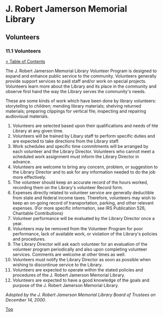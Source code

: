 <head>
	<link rel="stylesheet" type="text/css" href="../main.css">
</head>

[0]: ../README.md
[11.1]: retention-of-records.md

# J. Robert Jamerson Memorial Library
## Volunteers
### 11.1 Volunteers
[< Table of Contents][0]

The J. Robert Jamerson Memorial Library Volunteer Program is designed to expand and enhance public service to the community. Volunteers generally provide support services to paid staff and/or work on special projects. Volunteers learn more about the Library and its place in the community and observe first hand the way the Library serves the community's needs.

These are some kinds of work which have been done by library volunteers: storytelling to children; mending library materials; shelving returned materials; preparing clippings for vertical file; inspecting and repairing audiovisual materials.

1. Volunteers are selected based upon their qualifications and needs of hte Library at any given time.
2. Volunteers will be trained by Libary staff to perform specific duties and are expected to take directions from the Library staff.
3. Work schedules and specific time commitments will be arranged by each volunteer and the Library Director. Volunteers who cannot meet a scheduled work assignment must inform the Library Director in advance.
4. Volunteers are welcome to bring any concern, problem, or suggestion to the Library Director and to ask for any information needed to do the job more effectively.
5. The volunteer should keep an accurate record of the hours worked, recording them on the Library's volunteer Record form.
6. Expenses directly related to volunteer service are generally deductible from state and federal income taxes. Therefore, volunteers may wish to keep an on-going record of transportation, parking, and other relevant expenses. (For more specific information, see IRS Publication 526, Charitable Contributions)
7. Volunteer performance will be evaluated by the Library Director once a year.
8. Volunteers may be removed from the Volunteer Program for poor performance, lack of available work, or violation of the Library's policies and procedures.
9. The Library Director will ask each volunteer for an evaluation of the volunteer program periodically and also upon completing volunteer services. Comments are welcome at other times as well.
10. Volunteers must notify the Library Director as soon as possible when wishing to discontinue service to the Library.
11. Volunteers are expected to operate within the stated policies and procedures of the J. Robert Jamerson Memorial Library.
12. Volunteers are expected to have a good knowledge of the goals and purpose of the J. Robert Jamerson Memorial Library.

*Adopted by the J. Robert Jamerson Memorial Library Board of Trustees on December 14, 2000.*

[Top][11.1]
